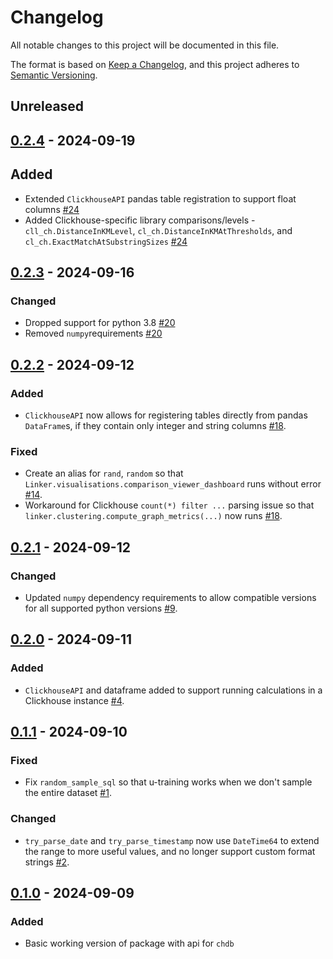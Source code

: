 # Changelog

All notable changes to this project will be documented in this file.

The format is based on [Keep a Changelog](https://keepachangelog.com/en/1.0.0/),
and this project adheres to [Semantic Versioning](https://semver.org/spec/v2.0.0.html).

## Unreleased

## [0.2.4] - 2024-09-19

## Added

- Extended `ClickhouseAPI` pandas table registration to support float columns [#24](https://github.com/ADBond/splinkclickhouse/pull/24)
- Added Clickhouse-specific library comparisons/levels - `cll_ch.DistanceInKMLevel`, `cl_ch.DistanceInKMAtThresholds`, and `cl_ch.ExactMatchAtSubstringSizes` [#24](https://github.com/ADBond/splinkclickhouse/pull/24)

## [0.2.3] - 2024-09-16

### Changed

- Dropped support for python 3.8 [#20](https://github.com/ADBond/splinkclickhouse/pull/20)
- Removed `numpy`requirements [#20](https://github.com/ADBond/splinkclickhouse/pull/20)

## [0.2.2] - 2024-09-12

### Added

- `ClickhouseAPI` now allows for registering tables directly from pandas `DataFrame`s, if they contain only integer and string columns [#18](https://github.com/ADBond/splinkclickhouse/pull/18).

### Fixed

- Create an alias for `rand`, `random` so that `Linker.visualisations.comparison_viewer_dashboard` runs without error [#14](https://github.com/ADBond/splinkclickhouse/pull/14).
- Workaround for Clickhouse `count(*) filter ...` parsing issue so that `linker.clustering.compute_graph_metrics(...)` now runs [#18](https://github.com/ADBond/splinkclickhouse/pull/18).

## [0.2.1] - 2024-09-12

### Changed

- Updated `numpy` dependency requirements to allow compatible versions for all supported python versions [#9](https://github.com/ADBond/splinkclickhouse/pull/9).

## [0.2.0] - 2024-09-11

### Added

- `ClickhouseAPI` and dataframe added to support running calculations in a Clickhouse instance [#4](https://github.com/ADBond/splinkclickhouse/pull/4).

## [0.1.1] - 2024-09-10

### Fixed

- Fix `random_sample_sql` so that u-training works when we don't sample the entire dataset [#1](https://github.com/ADBond/splinkclickhouse/pull/1).

### Changed

- `try_parse_date` and `try_parse_timestamp` now use `DateTime64` to extend the range to more useful values, and no longer support custom format strings [#2](https://github.com/ADBond/splinkclickhouse/pull/2).

## [0.1.0] - 2024-09-09

### Added

- Basic working version of package with api for `chdb`

[unreleased]: https://github.com/ADBond/splinkclickhouse/compare/v0.2.4...HEAD
[0.2.4]: https://github.com/ADBond/splinkclickhouse/compare/v0.2.3...v0.2.4
[0.2.3]: https://github.com/ADBond/splinkclickhouse/compare/v0.2.2...v0.2.3
[0.2.2]: https://github.com/ADBond/splinkclickhouse/compare/v0.2.1...v0.2.2
[0.2.1]: https://github.com/ADBond/splinkclickhouse/compare/v0.2.0...v0.2.1
[0.2.0]: https://github.com/ADBond/splinkclickhouse/compare/v0.1.1...v0.2.0
[0.1.1]: https://github.com/ADBond/splinkclickhouse/compare/v0.1.0...v0.1.1
[0.1.0]: https://github.com/ADBond/splinkclickhouse/releases/tag/v0.1.0
